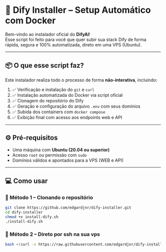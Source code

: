 # 🚀 Dify Installer – Setup Automático com Docker

Bem-vindo ao instalador oficial do **DifyAI**!  
Esse script foi feito para você que quer subir sua stack Dify de forma rápida, segura e 100% automatizada, direto em uma VPS (Ubuntu).

---

## 📦 O que esse script faz?

Este instalador realiza todo o processo de forma **não-interativa**, incluindo:

1. ✅ Verificação e instalação do `git` e `curl`
2. ✅ Instalação automatizada do Docker via script oficial
3. ✅ Clonagem do repositório do Dify
4. ✅ Geração e configuração do arquivo `.env` com seus domínios
5. ✅ Subida dos containers com `docker compose`
6. ✅ Exibição final com acesso aos endpoints web e API

---

## ⚙️ Pré-requisitos

- Uma máquina com **Ubuntu (20.04 ou superior)**
- Acesso `root` ou permissão com `sudo`
- Domínios válidos e apontados para a VPS (WEB e API)

---

## 💻 Como usar

### 🧠 Método 1 – Clonando o repositório

```bash
git clone https://github.com/edgardjnr/dify-installer.git
cd dify-installer
chmod +x install-dify.sh
./install-dify.sh
```

### 🧠 Método 2 – Direto por ssh na sua vps

```bash
bash <(curl -s https://raw.githubusercontent.com/edgardjnr/dify-installer/main/dify-installer/install-dify.sh)

